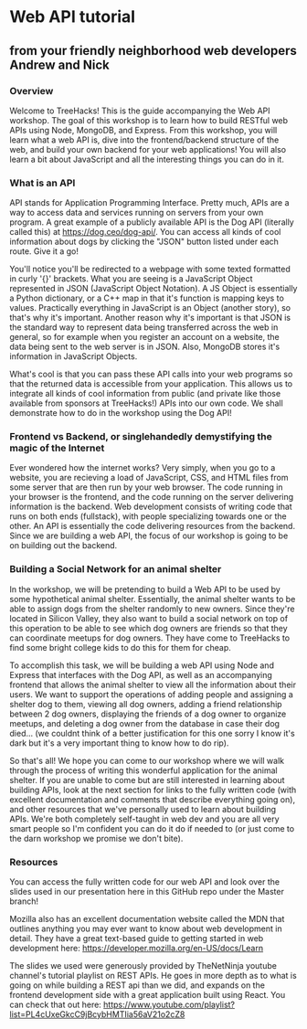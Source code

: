 # Web API tutorial
## from your friendly neighborhood web developers Andrew and Nick

### Overview

Welcome to TreeHacks! This is the guide accompanying the Web API workshop. The goal of this workshop is to learn how to build RESTful web APIs using Node, MongoDB, and Express. From this workshop, you will learn what a web API is, dive into the frontend/backend structure of the web, and build your own backend for your web applications! You will also learn a bit about JavaScript and all the interesting things you can do in it.


### What is an API

API stands for Application Programming Interface. Pretty much, APIs are a way to access data and services running on servers from your own program. A great example of a publicly available API is the Dog API (literally called this) at https://dog.ceo/dog-api/. You can access all kinds of cool information about dogs by clicking the "JSON" button listed under each route. Give it a go! 

You'll notice you'll be redirected to a webpage with some texted formatted in curly '{}' brackets. What you are seeing is a JavaScript Object represented in JSON (JavaScript Object Notation). A JS Object is essentially a Python dictionary, or a C++ map in that it's function is mapping keys to values. Practically everything in JavaScript is an Object (another story), so that's why it's important. Another reason why it's important is that JSON is the standard way to represent data being transferred across the web in general, so for example when you register an account on a website, the data being sent to the web server is in JSON. Also, MongoDB stores it's information in JavaScript Objects.

What's cool is that you can pass these API calls into your web programs so that the returned data is accessible from your application. This allows us to integrate all kinds of cool information from public (and private like those available from sponsors at TreeHacks!) APIs into our own code. We shall demonstrate how to do in the workshop using the Dog API!

### Frontend vs Backend, or singlehandedly demystifying the magic of the Internet

Ever wondered how the internet works? Very simply, when you go to a website, you are recieving a load of JavaScript, CSS, and HTML files from some server that are then run by your web browser. The code running in your browser is the frontend, and the code running on the server delivering information is the backend. Web development consists of writing code that runs on both ends (fullstack), with people specializing towards one or the other. An API is essentially the code delivering resources from the backend. Since we are building a web API, the focus of our workshop is going to be on building out the backend.

### Building a Social Network for an animal shelter

In the workshop, we will be pretending to build a Web API to be used by some hypothetical animal shelter. Essentially, the animal shelter wants to be able to assign dogs from the shelter randomly to new owners. Since they're located in Silicon Valley, they also want to build a social network on top of this operation to be able to see which dog owners are friends so that they can coordinate meetups for dog owners. They have come to TreeHacks to find some bright college kids to do this for them for cheap.

To accomplish this task, we will be building a web API using Node and Express that interfaces with the Dog API, as well as an accompanying frontend that allows the animal shelter to view all the information about their users. We want to support the operations of adding people and assigning a shelter dog to them, viewing all dog owners, adding a friend relationship between 2 dog owners, displaying the friends of a dog owner to organize meetups, and deleting a dog owner from the database in case their dog died... (we couldnt think of a better justification for this one sorry I know it's dark but it's a very important thing to know how to do rip).

So that's all! We hope you can come to our workshop where we will walk through the process of writing this wonderful application for the animal shelter. If you are unable to come but are still interested in learning about building APIs, look at the next section for links to the fully written code (with excellent documentation and comments that describe everything going on), and other resources that we've personally used to learn about building APIs. We're both completely self-taught in web dev and you are all very smart people so I'm confident you can do it do if needed to (or just come to the darn workshop we promise we don't bite).

### Resources

You can access the fully written code for our web API and look over the slides used in our presentation here in this GitHub repo under the Master branch!

Mozilla also has an excellent documentation website called the MDN that outlines anything you may ever want to know about web development in detail. They have a great text-based guide to getting started in web development here: https://developer.mozilla.org/en-US/docs/Learn

The slides we used were generously provided by TheNetNinja youtube channel's tutorial playlist on REST APIs. He goes in more depth as to what is going on while building a REST api than we did, and expands on the frontend development side with a great application built using React. You can check that out here: https://www.youtube.com/playlist?list=PL4cUxeGkcC9jBcybHMTIia56aV21o2cZ8

